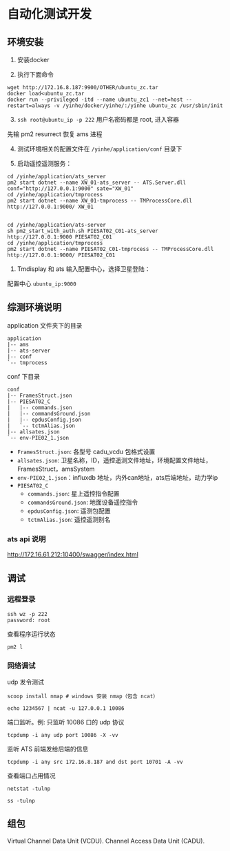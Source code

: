 # 自动化测试开发

## 环境安装

1. 安装docker

2. 执行下面命令

```shell
wget http://172.16.8.187:9900/OTHER/ubuntu_zc.tar
docker load<ubuntu_zc.tar
docker run --privileged -itd --name ubuntu_zc1 --net=host --restart=always -v /yinhe/docker/yinhe/:/yinhe ubuntu_zc /usr/sbin/init
```

3. `ssh root@ubuntu_ip -p 222` 用户名密码都是 root, 进入容器

先输 pm2 resurrect 恢复 ams 进程

4. 测试环境相关的配置文件在 `/yinhe/application/conf` 目录下

5. 启动遥控遥测服务：

```shell
cd /yinhe/application/ats_server
pm2 start dotnet --name XW_01-ats_server -- ATS.Server.dll conf="http://127.0.0.1:9000" sate="XW_01"
cd /yinhe/application/tmprocess
pm2 start dotnet --name XW_01-tmprocess -- TMProcessCore.dll http://127.0.0.1:9000/ XW_01


cd /yinhe/application/ats-server
sh pm2_start_with_auth.sh PIESAT02_C01-ats_server http://127.0.0.1:9000 PIESAT02_C01
cd /yinhe/application/tmprocess
pm2 start dotnet --name PIESAT02_C01-tmprocess -- TMProcessCore.dll http://127.0.0.1:9000/ PIESAT02_C01
```

1. Tmdisplay 和 ats 输入配置中心，选择卫星登陆：

配置中心 `ubuntu_ip:9000`

## 综测环境说明

application 文件夹下的目录

```
application
|-- ams
|-- ats-server
|-- conf
`-- tmprocess
```
conf 下目录

```
conf
|-- FramesStruct.json
|-- PIESAT02_C
|   |-- commands.json
|   |-- commandsGround.json
|   |-- epdusConfig.json
|   `-- tctmAlias.json
|-- allsates.json
`-- env-PIE02_1.json
```

- `FramesStruct.json`: 各型号 cadu_vcdu 包格式设置
- `allsates.json`: 卫星名称，ID，遥控遥测文件地址，环境配置文件地址，FramesStruct，amsSystem
- `env-PIE02_1.json`：influxdb 地址，内外can地址，ats后端地址，动力学ip
- `PIESAT02_C`
    - `commands.json`: 星上遥控指令配置
    - `commandsGround.json`: 地面设备遥控指令
    - `epdusConfig.json`: 遥测包配置
    - `tctmAlias.json`: 遥控遥测别名

### ats api 说明

http://172.16.61.212:10400/swagger/index.html


## 调试

### 远程登录

```shell
ssh wz -p 222
password: root
```

查看程序运行状态

```shell
pm2 l
```

### 网络调试

udp 发令测试

```
scoop install nmap # windows 安装 nmap（包含 ncat）
```

```
echo 1234567 | ncat -u 127.0.0.1 10086
```

端口监听。例: 只监听 10086 口的 udp 协议

```
tcpdump -i any udp port 10086 -X -vv
```

监听 ATS 前端发给后端的信息

```
tcpdump -i any src 172.16.8.187 and dst port 10701 -A -vv
```

查看端口占用情况

```
netstat -tulnp
```

```
ss -tulnp
```

## 组包

Virtual Channel Data Unit (VCDU).
Channel Access Data Unit (CADU).

